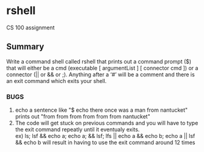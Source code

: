 


# rshell
CS 100 assignment

## Summary

Write a command shell called rshell that prints out a command prompt ($)  that will either be a cmd (executable [ argumentList ] [ connector cmd ]) or a connector (|| or && or ;). Anything after a ‘#’ will be a comment and there is an exit command which exits your shell.

### BUGS
1. echo a sentence like "$ echo there once was a man from nantucket" prints out "from from from from from from nantucket"
2. The code will get stuck on previous commands and you will have to type the exit command repeatly until it eventualy exits. <br /> ex) ls; lsf && echo a; echo a; && lsf; lfs || echo a && echo b; echo a || lsf && echo b
will result in having to use the exit command around 12 times

